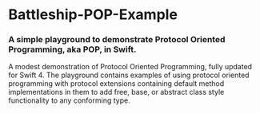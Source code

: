 # Battleship-POP-Example
### A simple playground to demonstrate Protocol Oriented Programming, aka POP, in Swift. 

A modest demonstration of Protocol Oriented Programming, fully updated for Swift 4. The playground contains examples of using protocol oriented programming with protocol extensions containing default method implementations in them to add free, base, or abstract class style functionality to any conforming type.
